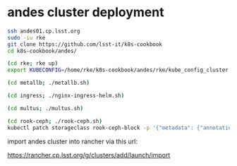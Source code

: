 andes cluster deployment
========================

```bash
ssh andes01.cp.lsst.org
sudo -iu rke
git clone https://github.com/lsst-it/k8s-cookbook
cd k8s-cookbook/andes/

(cd rke; rke up)
export KUBECONFIG=/home/rke/k8s-cookbook/andes/rke/kube_config_cluster.yml

(cd metallb; ./metallb.sh)

(cd ingress; ./nginx-ingress-helm.sh)

(cd multus; ./multus.sh)

(cd rook-ceph; ./rook-ceph.sh)
kubectl patch storageclass rook-ceph-block -p '{"metadata": {"annotations":{"storageclass.kubernetes.io/is-default-class":"true"}}}'

```

import andes cluster into rancher via this url:

https://rancher.cp.lsst.org/g/clusters/add/launch/import
